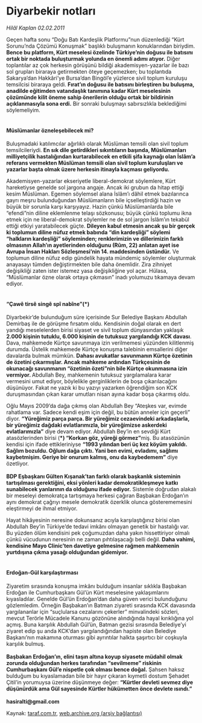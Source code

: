 # Diyarbekir notları

*Hilâl Kaplan 02.02.2011*

<div class="yazi"><p>Geçen hafta sonu “Doğu Batı Kardeşlik Platformu”nun düzenlediği “Kürt Sorunu’nda Çözümü Konuşmak” başlıklı buluşmanın konuklarından biriydim. <b>Bence bu platform, Kürt meselesi özelinde Türkiye’nin doğusu ile batısını ortak bir noktada buluşturmak yolunda en önemli adımı atıyor.</b> Diğer toplantılar az çok herkesin görüşünü bildiği akademisyen-yazarlar ile bazı sol grupları biraraya getirmekten öteye geçemezken; bu toplantıda Sakarya’dan Hakkâri’ye Bursa’dan Bingöl’e yüzlerce sivil toplum kuruluşu temsilcisi biraraya geldi. <b>Fırat’ın doğusu ile batısını birleştiren bu buluşma, anadilde eğitimden vatandaşlık tanımına kadar Kürt meselesinin çözümünde kilit öneme sahip önerilerin olduğu ortak bir bildirinin açıklanmasıyla sona erdi.</b> Bir sonraki buluşmayı sabırsızlıkla beklediğimi söylemeliyim.</p>
<p></p>
<h4><br/>Müslümanlar özneleşebilecek mi?</h4>
<p>Buluşmadaki katılımcılar ağırlıklı olarak Müslüman temsili olan sivil toplum temsilcileriydi. <b>En sık dile getirdikleri sıkıntıların başında, Müslümanları milliyetçilik hastalığından kurtarabilecek en etkili şifa kaynağı olan İslâm’a referans vermekten Müslüman temsili olan sivil toplum kuruluşları ve yazarlar başta olmak üzere herkesin itinayla kaçması geliyordu. </b></p>
<p>Akademisyen-yazarlar ekseriyetle liberal-demokrat söylemlere, Kürt hareketiyse genelde sol jargona angaje. Ancak iki grubun da hitap ettiği kesim Müslüman. Egemen söylemsel alana İslâm’ı dâhil etmek bazılarınca gayrı meşru bulunduğundan Müslümanların bile içselleştirdiği hazin ve büyük bir sorunla karşı karşıyayız. Hazin çünkü Müslümanlarda bile “efendi”nin diline eklemlenme telaşı sözkonusu; büyük çünkü toplumu ikna etmek için ne liberal-demokrat söylemler ne de sol jargon İslâm’ın tekabül ettiği etkiyi yaratabilecek güçte. <b>Dileyen kabul etmesin ancak şu bir gerçek ki toplumun diline nüfuz etmek babında “din kardeşliği” söylemi “halkların kardeşliği” söyleminden; renklerimizin ve dillerimizin farklı olmasının Allah’ın ayetlerinden olduğunu (Rûm, 22) anlatan ayet ise Avrupa İnsan Hakları Sözleşmesi’nin 14. maddesinden üstündür.</b> Ve toplumun diline nüfuz edip gündelik hayata mündemiç söylemler oluşturmak anayasayı tümden değiştirmekten bile daha önemlidir. Zira zihniyet değişikliği zaten ister istemez yasa değişikliğine yol açar. Hülasa, “Müslümanlar özne olarak ortaya çıkmasın” inadı yolumuzu tıkamaya devam ediyor.<b> </b></p>
<h4><br/>“Çawê tirsê singê spî nabîne”(*)</h4>
<p>Diyarbekir’de bulunduğum süre içerisinde Sur Belediye Başkanı Abdullah Demirbaş ile de görüşme fırsatım oldu. Kendisinin doğal olarak en dert yandığı meselelerden birisi siyaset ve sivil toplum dünyasından yaklaşık <b>2.000 kişinin tutuklu, 6.000 kişinin de tutuksuz yargılandığı KCK davası</b>. Dava, mahkemede Kürtçe savunmaya izin verilmemesi yüzünden kilitlenmiş durumda. Üstelik mahkemede Kürtçe konuşma talebinin emsallerini diğer davalarda bulmak mümkün. <b>Dahası avukatlar savunmanın Kürtçe özetinin de özetini çıkarmışlar. Ancak mahkeme ardından Türkçesinin de okunacağı savunmanın “özetinin özeti”nin bile Kürtçe okunmasına izin vermiyor. </b>Abdullah Bey, mahkemenin tutuksuz yargılamalara karar vermesini umut ediyor, böylelikle gerginliklerin de boşa çıkarılacağını düşünüyor. Fakat ne yazık ki bu yazıyı yazarken öğrendiğim son KCK duruşmasından çıkan karar umutları nisan ayına kadar boşa çıkarmış oldu.</p>
<p>Oğlu Mayıs 2009’da dağa çıkmış olan Abdullah Bey “Ateşkes var, evimde rahatlama var. Sadece kendi eşim için değil, bu bütün anneler için geçerli” diyor. <b>“Yüreğimiz parça parça. Bir yüreğimiz cezaevindeki arkadaşlarla, bir yüreğimiz dağdaki evlatlarımızla, bir yüreğimizse askerdeki evlatlarımızla”</b> diye devam ediyor. Abdullah Bey’in en sevdiği Kürt atasözlerinden birisi (<b>*) </b><b>“Korkan göz, yüreği görmez”</b>miş. Bu atasözünün kendisi için ifade ettikleriniyse <b>“1993 yılından beri üç kez köyüm yakıldı. Sağlım bozuldu. Oğlum dağa çıktı. Yani ben evimi, evladımı, sağlımı kaybetmişim. Geriye bir onurum kalmış, onu da kaybedemem”</b> diye özetliyor.<br/><br/><b>BDP Eşbaşkanı Gülten Kışanak’tan farklı olarak başkanlık sisteminin tartışılması gerektiğini, eksi yönleri kadar demokratikleşmeye katkı sunabilecek yanlarının da olduğunu ifade ediyor.</b> Sistemle doğrudan alakalı bir meseleyi demokratça tartışmaya herkesi çağıran Başbakan Erdoğan’ın aynı demokrat çağrıyı mesele demokratik özerklik olunca gösterememesini eleştirmeyi de ihmal etmiyor.</p>
<p>Hayat hikâyesinin neresine dokunsanız acıyla karşılaştığınız birisi olan Abdullah Bey’in Türkiye’de tedavi imkânı olmayan genetik bir hastalığı var. Bu yüzden ölüm kendisini pek çoğumuzdan daha yakın hissettiriyor olmalı çünkü vücudunun neresinin ne zaman pıhtılaşacağı belli değil. <b>Daha vahimi, kendisine Mayo Clinic’ten davetiye gelmesine rağmen mahkemenin yurtdışına çıkma yasağı olduğundan gidemiyor.</b> </p>
<p></p>
<h4><br/>Erdoğan-Gül karşılaştırması</h4>
<p>Ziyaretim sırasında konuşma imkânı bulduğum insanlar sıklıkla Başbakan Erdoğan ile Cumhurbaşkanı Gül’ün Kürt meselesine yaklaşımlarını kıyasladılar. Genelde Gül’ün Erdoğan’dan daha güven verici bulunduğunu gözlemledim. Örneğin Başbakan’ın Batman ziyareti sırasında KCK davasında yargılananlar için “suçlularsa cezalarını çekerler” minvalindeki sözleri, mevcut Terörle Mücadele Kanunu gözönüne alındığında hayal kırıklığına yol açmış. Buna karşılık Abdullah Gül’ün, Batman gezisi sırasında Belediye’yi ziyaret edip şu anda KCK’dan yargılandığından hapiste olan Belediye Başkanı’nın makamına oturması gibi ayrıntılar halkta şaşırtıcı bir coşkuyla karşılık bulmuş. <br/><br/><b>Başbakan Erdoğan’ın, elini taşın altına koyup siyasete müdahil olmak zorunda olduğundan herkes tarafından “sevilmeme” riskinin Cumhurbaşkanı Gül’e nispetle çok olması bence doğal.</b> Şahsen haksız bulduğum bu kıyaslamadan bile bir hayır çıkaran kıymetli dostum Şehadet Çitil’in yorumuysa üzerine düşünmeye değer: <b>“Kürtler devleti sevmez diye düşünürdük ama Gül sayesinde Kürtler hükümetten önce devlete ısındı.”<br/><br/></b><b>hasiralti@gmail.com</b></p>
</div>

Kaynak: [taraf.com.tr](http://www.taraf.com.tr:80/hilal-kaplan/makale-diyarbekir-notlari.htm), [web.archive.org (arşiv bağlantısı)](http://web.archive.org/web/20131122024358/http://www.taraf.com.tr:80/hilal-kaplan/makale-diyarbekir-notlari.htm)
